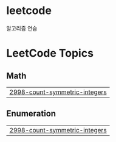 # leetcode
알고리즘 연습

<!---LeetCode Topics Start-->
# LeetCode Topics
## Math
|  |
| ------- |
| [2998-count-symmetric-integers](https://github.com/ddonydev/leetcode/tree/master/2998-count-symmetric-integers) |
## Enumeration
|  |
| ------- |
| [2998-count-symmetric-integers](https://github.com/ddonydev/leetcode/tree/master/2998-count-symmetric-integers) |
<!---LeetCode Topics End-->